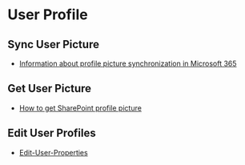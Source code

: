 # User Profile

## Sync User Picture

- [Information about profile picture synchronization in Microsoft 365](https://support.microsoft.com/en-us/office/information-about-profile-picture-synchronization-in-microsoft-365-20594d76-d054-4af4-a660-401133e3d48a)

## Get User Picture

- [How to get SharePoint profile picture](http://sharepoint.handsontek.net/2018/10/05/how-to-get-sharepoint-profile-picture/)

## Edit User Profiles

- [Edit-User-Properties](https://github.com/vman/Edit-User-Properties)